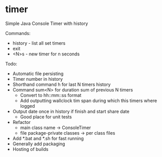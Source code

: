 # timer
Simple Java Console Timer with history

Commands:
- history - list all set timers 
- exit
- \<N\>s - new timer for n seconds

Todo:
- Automatic file persisting
- Timer number in history
- Shorthand command h<N> for last N timers history
- Command sum\<N\> for duration sum of previous N timers
    - Convert to hh::mm::ss format
    - Add outputting wallclock tim span during which this timers where logged
- Output date once in history if finish and start share date 
    - Good place for unit tests
- Refactor 
    - main class name -> ConsoleTimer
    - file package-private classes -> per class files
- Add *.bat and *.sh for fast running
- Generally add packaging
- Hosting of builds
